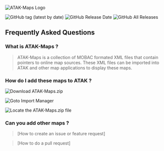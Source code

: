 
![ATAK-Maps Logo](https://github.com/joshuafuller/ATAK-Maps/blob/master/images/ATAK-Maps-Logo-White.png?raw=true)
 
![GitHub tag (latest by date)](https://img.shields.io/github/v/tag/joshuafuller/ATAK-Maps) ![GitHub Release Date](https://img.shields.io/github/release-date/joshuafuller/ATAK-Maps?style=flat) ![GitHub All Releases](https://img.shields.io/github/downloads/joshuafuller/ATAK-Maps/total?style=flat)
 
## Frequently Asked Questions

### What is ATAK-Maps ?
>ATAK-Maps is a collection of MOBAC formated XML files that contain pointers to online map sources. These XML files can be imported into ATAK and other map applications to display these maps.

 
### How do I add these maps to ATAK ?
![Download ATAK-Maps.zip](https://github.com/joshuafuller/ATAK-Maps/blob/master/images/screenshot_1.png?raw=true)


![Goto Import Manager](https://github.com/joshuafuller/ATAK-Maps/blob/master/images/screenshot_2.png?raw=true)


![Locate the ATAK-Maps.zip file](https://github.com/joshuafuller/ATAK-Maps/blob/master/images/screenshot_3.png?raw=true)

### Can you add other maps ?
>[How to create an issue or feature request]

>[How to do a pull request]
